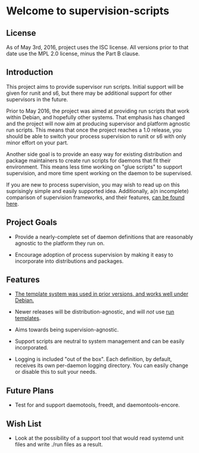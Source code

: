 # Welcome to supervision-scripts


## License #

As of May 3rd, 2016, project uses the ISC license.  All versions prior to that date use the MPL 2.0 license, minus the Part B clause.

## Introduction #

This project aims to provide supervisor run scripts.  Initial support will be given for runit and s6, but there may be additional support for other supervisors in the future.

Prior to May 2016, the project was aimed at providing run scripts that work within Debian, and hopefully other systems.  That emphasis has changed and the project will now aim at producing supervisor and platform agnostic run scripts.  This means that once the project reaches a 1.0 release, you should be able to switch your process supervision to runit or s6 with only minor effort on your part.

Another side goal is to provide an easy way for existing distribution and package maintainers to create run scripts for daemons that fit their environment.  This means less time working on "glue scripts" to support supervision, and more time spent working on the daemon to be supervised.

If you are new to process supervision, you may wish to read up on this suprisingly simple and easily supported idea.  Additionally, a(n incomplete) comparison of supervision frameworks, and their features, [can be found here](https://github.com/apayne/supervision-scripts/blob/master/Comparison.md).


## Project Goals #

* Provide a nearly-complete set of daemon definitions that are reasonably agnostic to the platform they run on.

* Encourage adoption of process supervision by making it easy to incorporate into distributions and packages.

## Features #

* [The template system was used in prior versions, and works well under Debian.](https://bitbucket.org/avery_payne/supervision-scripts/wiki/Templates)

* Newer releases will be distribution-agnostic, and will *not* use [run templates](https://bitbucket.org/avery_payne/supervision-scripts/wiki/Templates).

* Aims towards being supervision-agnostic.

* Support scripts are neutral to system management and can be easily incorporated.

* Logging is included "out of the box". Each definition, by default, receives its own per-daemon logging directory.  You can easily change or disable this to suit your needs.


## Future Plans #

* Test for and support daemotools, freedt, and daemontools-encore.

## Wish List #

* Look at the possibility of a support tool that would read systemd unit files and write ./run files as a result.
